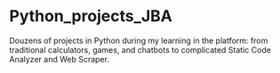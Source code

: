 # Python_projects_JBA

Douzens of projects in Python during my learning in the platform: from traditional calculators, games, and chatbots to
complicated Static Code Analyzer and Web Scraper.
